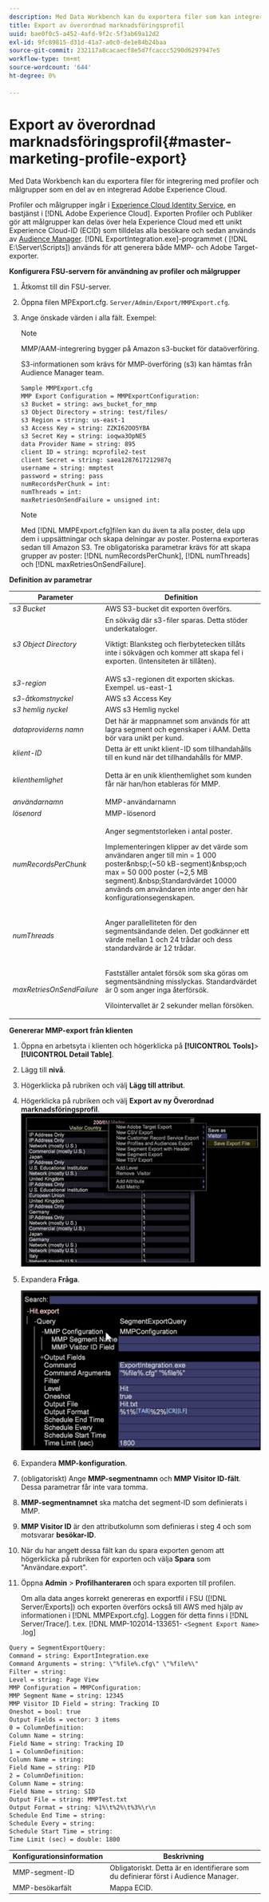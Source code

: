 ```yaml
---
description: Med Data Workbench kan du exportera filer som kan integreras med profilerna och publikens export som en del av en integrerad Adobe Experience Cloud.
title: Export av överordnad marknadsföringsprofil
uuid: bae0f0c5-a452-4afd-9f2c-5f3ab69a12d2
exl-id: 9fc89815-d31d-41a7-a0c0-de1e84b24baa
source-git-commit: 232117a8cacaecf8e5d7fcaccc5290d6297947e5
workflow-type: tm+mt
source-wordcount: '644'
ht-degree: 0%

---
```


# Export av överordnad marknadsföringsprofil{#master-marketing-profile-export}

Med Data Workbench kan du exportera filer för integrering med profiler och målgrupper som en del av en integrerad Adobe Experience Cloud.

<!-- <a id="section_731922BC8628479198A41EF3EA72F2FF"></a> -->

Profiler och målgrupper ingår i [Experience Cloud Identity Service](https://experienceleague.adobe.com/docs/id-service/using/home.html), en bastjänst i [!DNL Adobe Experience Cloud]. Exporten Profiler och Publiker gör att målgrupper kan delas över hela Experience Cloud med ett unikt Experience Cloud-ID (ECID) som tilldelas alla besökare och sedan används av [Audience Manager](https://experienceleague.adobe.com/docs/audience-manager/user-guide/aam-home.html). [!DNL ExportIntegration.exe]-programmet ( [!DNL E:\Server\Scripts]) används för att generera både MMP- och Adobe Target-exporter.

**Konfigurera FSU-servern för användning av profiler och målgrupper**

1. Åtkomst till din FSU-server.
1. Öppna filen MPExport.cfg. `Server/Admin/Export/MMPExport.cfg`.
1. Ange önskade värden i alla fält. Exempel:

   >[!NOTE]
   >
   >MMP/AAM-integrering bygger på Amazon s3-bucket för dataöverföring.
   >
   >
   >S3-informationen som krävs för MMP-överföring (s3) kan hämtas från Audience Manager team.

   ```
   Sample MMPExport.cfg
   MMP Export Configuration = MMPExportConfiguration: 
   s3 Bucket = string: aws_bucket_for_mmp 
   s3 Object Directory = string: test/files/ 
   s3 Region = string: us-east-1 
   s3 Access Key = string: ZZKI62OO5YBA 
   s3 Secret Key = string: ioqwa3OpNE5 
   data Provider Name = string: 895 
   client ID = string: mcprofile2-test 
   client Secret = string: saea1287617212987q 
   username = string: mmptest 
   password = string: pass 
   numRecordsPerChunk = int:  
   numThreads = int:  
   maxRetriesOnSendFailure = unsigned int:
   ```

   >[!NOTE]
   >
   >Med [!DNL MMPExport.cfg]filen kan du även ta alla poster, dela upp dem i uppsättningar och skapa delningar av poster. Posterna exporteras sedan till Amazon S3. Tre obligatoriska parametrar krävs för att skapa grupper av poster: [!DNL numRecordsPerChunk], [!DNL numThreads] och [!DNL maxRetriesOnSendFailure].

**Definition av parametrar**

<table id="table_DDEFBC45895A4663973F9C2EB9052FEF"> 
 <thead> 
  <tr> 
   <th colname="col1" class="entry"> Parameter </th> 
   <th colname="col2" class="entry"> Definition </th> 
  </tr> 
 </thead>
 <tbody> 
  <tr> 
   <td colname="col1"> <i>s3 Bucket</i> </td> 
   <td colname="col2"> AWS S3-bucket dit exporten överförs. </td> 
  </tr> 
  <tr> 
   <td colname="col1"> <i>s3 Object Directory</i> </td> 
   <td colname="col2"> En sökväg där s3-filer sparas. Detta stöder underkataloger. <p> <p>Viktigt:  Blanksteg och flerbytetecken tillåts inte i sökvägen och kommer att skapa fel i exporten. (Intensiteten är tillåten). </p> </p> </td> 
  </tr> 
  <tr> 
   <td colname="col1"> <i>s3-region</i> </td> 
   <td colname="col2"> AWS s3-regionen dit exporten skickas. Exempel. us-east-1 </td> 
  </tr> 
  <tr> 
   <td colname="col1"> <i>s3-åtkomstnyckel</i> </td> 
   <td colname="col2"> AWS s3 Access Key </td> 
  </tr> 
  <tr> 
   <td colname="col1"> <i>s3 hemlig nyckel</i> </td> 
   <td colname="col2"> AWS s3 Hemlig nyckel </td> 
  </tr> 
  <tr> 
   <td colname="col1"> <i>dataproviderns namn</i> </td> 
   <td colname="col2"> Det här är mappnamnet som används för att lagra segment och egenskaper i AAM. Detta bör vara unikt per kund. </td> 
  </tr> 
  <tr> 
   <td colname="col1"> <i>klient-ID</i> </td> 
   <td colname="col2"> Detta är ett unikt klient-ID som tillhandahålls till en kund när det tillhandahålls för MMP. </td> 
  </tr> 
  <tr> 
   <td colname="col1"> <i>klienthemlighet</i> </td> 
   <td colname="col2"> <p><i></i>Detta är en unik klienthemlighet som kunden får när han/hon etableras för MMP. </p> </td> 
  </tr> 
  <tr> 
   <td colname="col1"> <i>användarnamn</i> </td> 
   <td colname="col2"> MMP-användarnamn </td> 
  </tr> 
  <tr> 
   <td colname="col1"> <i>lösenord</i> </td> 
   <td colname="col2"> MMP-lösenord </td> 
  </tr> 
  <tr> 
   <td colname="col1"> <i>numRecordsPerChunk</i> </td> 
   <td colname="col2"> <p>Anger segmentstorleken i antal poster. </p> <p>Implementeringen klipper av det värde som användaren anger till min = 1 000 poster&amp;nbsp;(~50 kB-segment)&amp;nbsp;och max = 50 000 poster (~2,5 MB segment).&amp;nbsp;Standardvärdet 10000 används om användaren inte anger den här konfigurationsegenskapen. </p> </td> 
  </tr> 
  <tr> 
   <td colname="col1"> <i>numThreads</i> </td> 
   <td colname="col2"> <p>Anger parallelliteten för den segmentsändande delen. Det godkänner ett värde mellan 1 och 24 trådar och dess standardvärde är 12 trådar. </p> </td> 
  </tr> 
  <tr> 
   <td colname="col1"> <i>maxRetriesOnSendFailure</i> </td> 
   <td colname="col2"> <p>Fastställer antalet försök som ska göras om segmentsändning misslyckas. Standardvärdet är 0 som anger inga återförsök. </p> <p>Vilointervallet är 2 sekunder mellan försöken. </p> </td> 
  </tr> 
 </tbody> 
</table>

**Genererar MMP-export från klienten**

1. Öppna en arbetsyta i klienten och högerklicka på **[!UICONTROL Tools]**> **[!UICONTROL Detail Table]**.
1. Lägg till **nivå**.
1. Högerklicka på rubriken och välj **Lägg till attribut**.
1. Högerklicka på rubriken och välj **Export av ny Överordnad marknadsföringsprofil**. ![](assets/mmp_mmp_export.png)
1. Expandera **Fråga**.

   ![](assets/mmp_mmp_query.png)

1. Expandera **MMP-konfiguration**.
1. (obligatoriskt) Ange **MMP-segmentnamn** och **MMP Visitor ID-fält**. Dessa parametrar får inte vara tomma.
1. **MMP-segmentnamnet** ska matcha det segment-ID som definierats i MMP.
1. **MMP Visitor ID** är den attributkolumn som definieras i steg 4 och som motsvarar **besökar-ID**.
1. När du har angett dessa fält kan du spara exporten genom att högerklicka på rubriken för exporten och välja **Spara** som &quot;Användare\.export&quot;.
1. Öppna **Admin** > **Profilhanteraren** och spara exporten till profilen.

   Om alla data anges korrekt genereras en exportfil i FSU ([!DNL Server/Exports]) och exporten överförs också till AWS med hjälp av informationen i [!DNL MMPExport.cfg]. Loggen för detta finns i [!DNL Server/Trace/]. t.ex. [!DNL MMP-102014-133651- `<Segment Export Name>` .log]

```
Query = SegmentExportQuery: 
Command = string: ExportIntegration.exe 
Command Arguments = string: \"%file%.cfg\" \"%file%\" 
Filter = string: 
Level = string: Page View 
MMP Configuration = MMPConfiguration: 
MMP Segment Name = string: 12345 
MMP Visitor ID Field = string: Tracking ID 
Oneshot = bool: true 
Output Fields = vector: 3 items 
0 = ColumnDefinition: 
Column Name = string: 
Field Name = string: Tracking ID 
1 = ColumnDefinition: 
Column Name = string: 
Field Name = string: PID 
2 = ColumnDefinition: 
Column Name = string: 
Field Name = string: SID 
Output File = string: MMPTest.txt 
Output Format = string: %1%\t%2%\t%3%\r\n 
Schedule End Time = string: 
Schedule Every = string: 
Schedule Start Time = string: 
Time Limit (sec) = double: 1800 
```

| Konfigurationsinformation | Beskrivning |
|---|---|
| MMP-segment-ID | Obligatoriskt. Detta är en identifierare som du definierar först i Audience Manager. |
| MMP-besökarfält | Mappa ECID. |
